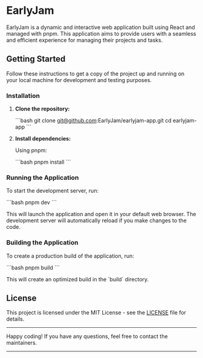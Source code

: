 # EarlyJam

EarlyJam is a dynamic and interactive web application built using React and managed with pnpm. This application aims to provide users with a seamless and efficient experience for managing their projects and tasks.

## Getting Started

Follow these instructions to get a copy of the project up and running on your local machine for development and testing purposes.

### Installation

1. **Clone the repository:**

   \`\`\`bash
   git clone git@github.com:EarlyJam/earlyjam-app.git
   cd earlyjam-app
   \`\`\`

2. **Install dependencies:**

   Using pnpm:

   \`\`\`bash
   pnpm install
   \`\`\`

### Running the Application

To start the development server, run:

\`\`\`bash
pnpm dev
\`\`\`

This will launch the application and open it in your default web browser. The development server will automatically reload if you make changes to the code.

### Building the Application

To create a production build of the application, run:

\`\`\`bash
pnpm build
\`\`\`

This will create an optimized build in the \`build\` directory.

## License

This project is licensed under the MIT License - see the [LICENSE](LICENSE) file for details.

---

Happy coding! If you have any questions, feel free to contact the maintainers.

---
